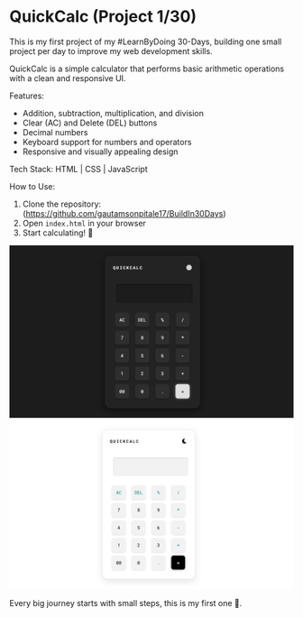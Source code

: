 # QuickCalc (Project 1/30)

This is my first project of my #LearnByDoing 30-Days, building one small project per day to improve my web development skills.

QuickCalc is a simple calculator that performs basic arithmetic operations with a clean and responsive UI.

Features:
- Addition, subtraction, multiplication, and division
- Clear (AC) and Delete (DEL) buttons
- Decimal numbers
- Keyboard support for numbers and operators
- Responsive and visually appealing design

Tech Stack:
HTML | CSS | JavaScript

How to Use:
1. Clone the repository: (https://github.com/gautamsonpitale17/BuildIn30Days)
2. Open `index.html` in your browser  
3. Start calculating! 🧮

![QuickCalc Screenshot 1](screenshotDarkTheme.png)
![QuickCalc Screenshot 2](screenshotLightTheme.png)

Every big journey starts with small steps, this is my first one 🚀.
